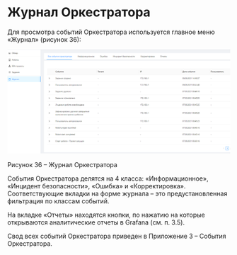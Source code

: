 # Журнал Оркестратора

Для просмотра событий Оркестратора используется главное меню «Журнал» (рисунок 36):

![](<../../.gitbook/assets/0 (5)>)

Рисунок 36 – Журнал Оркестратора

События Оркестратора делятся на 4 класса: «Информационное», «Инцидент безопасности», «Ошибка» и «Корректировка». Соответствующие вкладки на форме журнала – это предустановленная фильтрация по классам событий.

На вкладке «Отчеты» находятся кнопки, по нажатию на которые открываются аналитические отчеты в Grafana (см. п. 3.5).

Свод всех событий Оркестратора приведен в Приложение 3 – События Оркестратора.
